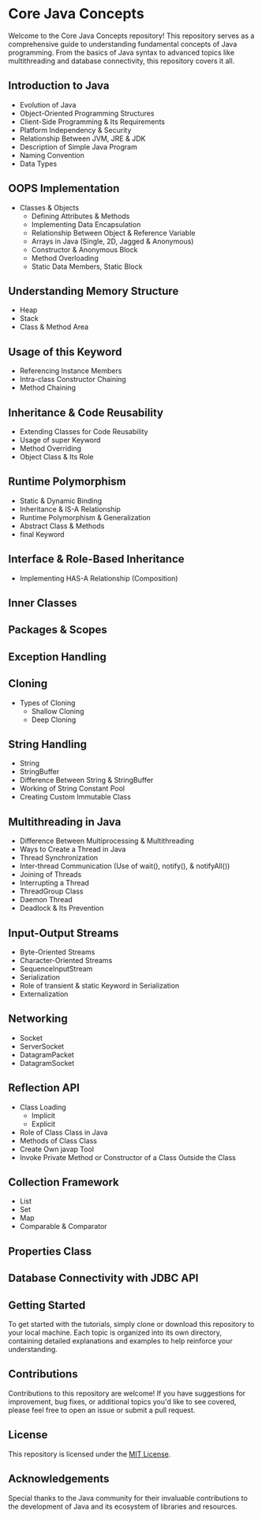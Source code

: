 # Core Java Concepts

Welcome to the Core Java Concepts repository! This repository serves as a comprehensive guide to understanding fundamental concepts of Java programming. From the basics of Java syntax to advanced topics like multithreading and database connectivity, this repository covers it all.

## Introduction to Java
- Evolution of Java
- Object-Oriented Programming Structures
- Client-Side Programming & Its Requirements
- Platform Independency & Security
- Relationship Between JVM, JRE & JDK
- Description of Simple Java Program
- Naming Convention
- Data Types

## OOPS Implementation
- Classes & Objects
  - Defining Attributes & Methods
  - Implementing Data Encapsulation
  - Relationship Between Object & Reference Variable
  - Arrays in Java (Single, 2D, Jagged & Anonymous)
  - Constructor & Anonymous Block
  - Method Overloading
  - Static Data Members, Static Block

## Understanding Memory Structure
- Heap
- Stack
- Class & Method Area

## Usage of this Keyword
- Referencing Instance Members
- Intra-class Constructor Chaining
- Method Chaining

## Inheritance & Code Reusability
- Extending Classes for Code Reusability
- Usage of super Keyword
- Method Overriding
- Object Class & Its Role

## Runtime Polymorphism
- Static & Dynamic Binding
- Inheritance & IS-A Relationship
- Runtime Polymorphism & Generalization
- Abstract Class & Methods
- final Keyword

## Interface & Role-Based Inheritance
- Implementing HAS-A Relationship (Composition)

## Inner Classes

## Packages & Scopes

## Exception Handling

## Cloning
- Types of Cloning
  - Shallow Cloning
  - Deep Cloning

## String Handling
- String
- StringBuffer
- Difference Between String & StringBuffer
- Working of String Constant Pool
- Creating Custom Immutable Class

## Multithreading in Java
- Difference Between Multiprocessing & Multithreading
- Ways to Create a Thread in Java
- Thread Synchronization
- Inter-thread Communication (Use of wait(), notify(), & notifyAll())
- Joining of Threads
- Interrupting a Thread
- ThreadGroup Class
- Daemon Thread
- Deadlock & Its Prevention

## Input-Output Streams
- Byte-Oriented Streams
- Character-Oriented Streams
- SequenceInputStream
- Serialization
- Role of transient & static Keyword in Serialization
- Externalization

## Networking
- Socket
- ServerSocket
- DatagramPacket
- DatagramSocket

## Reflection API
- Class Loading
  - Implicit
  - Explicit
- Role of Class Class in Java
- Methods of Class Class
- Create Own javap Tool
- Invoke Private Method or Constructor of a Class Outside the Class

## Collection Framework
- List
- Set
- Map
- Comparable & Comparator

## Properties Class

## Database Connectivity with JDBC API

## Getting Started

To get started with the tutorials, simply clone or download this repository to your local machine. Each topic is organized into its own directory, containing detailed explanations and examples to help reinforce your understanding.

## Contributions

Contributions to this repository are welcome! If you have suggestions for improvement, bug fixes, or additional topics you'd like to see covered, please feel free to open an issue or submit a pull request.

## License

This repository is licensed under the [MIT License](https://opensource.org/licenses/MIT).

## Acknowledgements

Special thanks to the Java community for their invaluable contributions to the development of Java and its ecosystem of libraries and resources.

